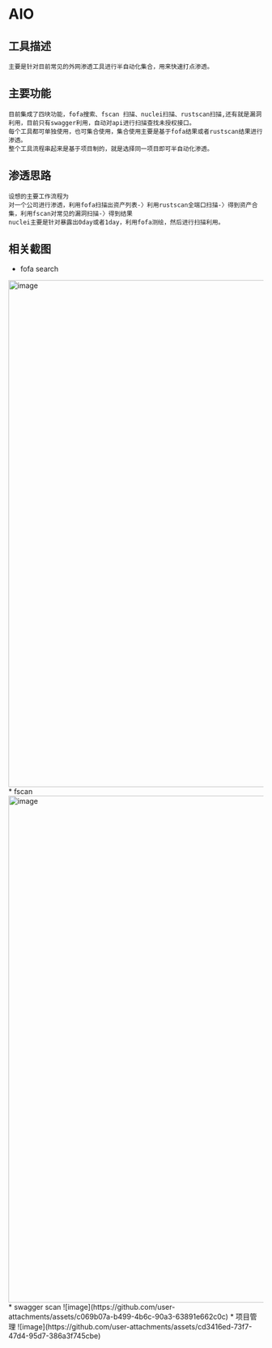 # AIO
## 工具描述
`主要是针对目前常见的外网渗透工具进行半自动化集合，用来快速打点渗透。`
## 主要功能
```
目前集成了四块功能，fofa搜索、fscan 扫描、nuclei扫描、rustscan扫描,还有就是漏洞利用，目前只有swagger利用，自动对api进行扫描查找未授权接口。
每个工具都可单独使用，也可集合使用，集合使用主要是基于fofa结果或者rustscan结果进行渗透。
整个工具流程串起来是基于项目制的，就是选择同一项目即可半自动化渗透。
```
## 渗透思路
```
设想的主要工作流程为
对一个公司进行渗透，利用fofa扫描出资产列表-〉利用rustscan全端口扫描-〉得到资产合集，利用fscan对常见的漏洞扫描-〉得到结果
nuclei主要是针对暴露出0day或者1day，利用fofa测绘，然后进行扫描利用。
```
## 相关截图
* fofa search
<img width="1000" alt="image" src="https://github.com/user-attachments/assets/b2400ddb-53a4-44e0-ba31-a3be74c0e22d">
* fscan
<img width="1000" alt="image" src="https://github.com/user-attachments/assets/cf4c74d2-c533-403a-94a1-4424baf3c3a6">
* swagger scan
![image](https://github.com/user-attachments/assets/c069b07a-b499-4b6c-90a3-63891e662c0c)
* 项目管理
![image](https://github.com/user-attachments/assets/cd3416ed-73f7-47d4-95d7-386a3f745cbe)



